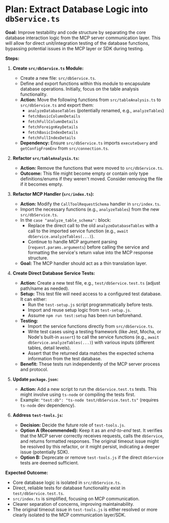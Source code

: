 # Plan: Extract Database Logic into `dbService.ts`

**Goal:** Improve testability and code structure by separating the core database interaction logic from the MCP server communication layer. This will allow for direct unit/integration testing of the database functions, bypassing potential issues in the MCP layer or SDK during testing.

**Steps:**

1.  **Create `src/dbService.ts` Module:**
    *   Create a new file: `src/dbService.ts`.
    *   Define and export functions within this module to encapsulate database operations. Initially, focus on the table analysis functionality.
    *   **Action:** Move the following functions from `src/tableAnalysis.ts` to `src/dbService.ts` and export them:
        *   `analyzeDatabaseTables` (potentially renamed, e.g., `analyzeTables`)
        *   `fetchBasicColumnDetails`
        *   `fetchFullColumnDetails`
        *   `fetchForeignKeyDetails`
        *   `fetchBasicIndexDetails`
        *   `fetchFullIndexDetails`
    *   **Dependency:** Ensure `src/dbService.ts` imports `executeQuery` and `getConfigFromEnv` from `src/connection.ts`.

2.  **Refactor `src/tableAnalysis.ts`:**
    *   **Action:** Remove the functions that were moved to `src/dbService.ts`.
    *   **Outcome:** This file might become empty or contain only type definitions/enums if they weren't moved. Consider removing the file if it becomes empty.

3.  **Refactor MCP Handler (`src/index.ts`):**
    *   **Action:** Modify the `CallToolRequestSchema` handler in `src/index.ts`.
    *   Import the necessary functions (e.g., `analyzeTables`) from the new `src/dbService.ts`.
    *   In the `case "analyze_table_schema":` block:
        *   Replace the direct call to the old `analyzeDatabaseTables` with a call to the imported service function (e.g., `await dbService.analyzeTables(...)`).
        *   Continue to handle MCP argument parsing (`request.params.arguments`) before calling the service and formatting the service's return value into the MCP response structure.
    *   **Goal:** The MCP handler should act as a thin translation layer.

4.  **Create Direct Database Service Tests:**
    *   **Action:** Create a new test file, e.g., `test/dbService.test.ts` (adjust path/name as needed).
    *   **Setup:** This test file will need access to a configured test database. It can either:
        *   Run the `test-setup.js` script programmatically before tests.
        *   Import and reuse setup logic from `test-setup.js`.
        *   Assume `npm run test:setup` has been run beforehand.
    *   **Testing:**
        *   Import the service functions directly from `src/dbService.ts`.
        *   Write test cases using a testing framework (like Jest, Mocha, or Node's built-in `assert`) to call the service functions (e.g., `await dbService.analyzeTables(...)`) with various inputs (different tables, detail levels).
        *   Assert that the returned data matches the expected schema information from the test database.
    *   **Benefit:** These tests run independently of the MCP server process and protocol.

5.  **Update `package.json`:**
    *   **Action:** Add a new script to run the `dbService.test.ts` tests. This might involve using `ts-node` or compiling the tests first.
    *   Example: `"test:db": "ts-node test/dbService.test.ts"` (requires `ts-node` dev dependency).

6.  **Address `test-tools.js`:**
    *   **Decision:** Decide the future role of `test-tools.js`.
    *   **Option A (Recommended):** Keep it as an *end-to-end* test. It verifies that the MCP server correctly receives requests, calls the `dbService`, and returns formatted responses. The original timeout issue might be resolved by this refactor, or it might persist, indicating a deeper issue (potentially SDK).
    *   **Option B:** Deprecate or remove `test-tools.js` if the direct `dbService` tests are deemed sufficient.

**Expected Outcome:**

*   Core database logic is isolated in `src/dbService.ts`.
*   Direct, reliable tests for database functionality exist in `test/dbService.test.ts`.
*   `src/index.ts` is simplified, focusing on MCP communication.
*   Clearer separation of concerns, improving maintainability.
*   The original timeout issue in `test-tools.js` is either resolved or more clearly isolated to the MCP communication layer/SDK.